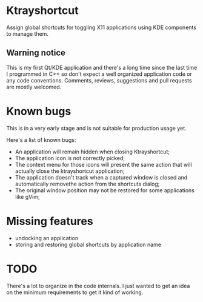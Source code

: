 # Ktrayshortcut

Assign global shortcuts for toggling X11 applications using KDE components to manage them.

## Warning notice

This is my first Qt/KDE application and there's a long time since the last time I
programmed in C++ so don't expect a well organized application code or any code
conventions. Comments, reviews, suggestions and pull requests are mostly welcomed.

# Known bugs

This is in a very early stage and is not suitable for production usage yet.

Here's a list of known bugs:

- An application will remain hidden when closing Ktrayshortcut;
- The application icon is not correctly picked;
- The context menu for those icons will present the same action that will actually close
the ktrayshortcut application;
- The application doesn't track when a captured window is closed and automatically removethe action from the shortcuts dialog;
- The original window position may not be restored for some applications like gVim;

# Missing features

- undocking an application
- storing and restoring global shortcuts by application name

# TODO

There's a lot to organize in the code internals. I just wanted to get an idea on the
minimum requirements to get it kind of working.

